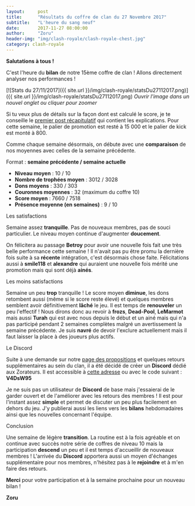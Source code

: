 ```yaml
---
layout:     post
title:      "Résultats du coffre de clan du 27 Novembre 2017"
subtitle:   "L'heure du sang neuf"
date:       2017-11-27 08:00:00
author:     "Zoru"
header-img: "img/clash-royale/clash-royale-chest.jpg"
category: clash-royale
---
```


<p><b>Salutations à tous !</b></p>

<p>C'est l'heure du <b>bilan</b> de notre 15ème coffre de clan ! Allons directement analyser nos performances !</p>

[![Stats du 27/11/2017]({{ site.url }}/img/clash-royale/statsDu27112017.png)]({{ site.url }}/img/clash-royale/statsDu27112017.png)
<i>Ouvrir l'image dans un nouvel onglet ou cliquer pour zoomer</i>

<p>Si tu veux plus de détails sur la façon dont est calculé le score, je te conseille le <a href="{{ "/clash-royale/2017/08/07/chestresults/" | prepend: site.baseurl }}" target="_blank">premier post récapitulatif</a> qui contient les explications. Pour cette semaine, le palier de promotion est resté à 15 000 et le palier de kick est monté à 800.</p>

<p>Comme chaque semaine désormais, on débute avec une <b>comparaison</b> de nos moyennes avec celles de la semaine précédente.</p>

<p>Format : <b>semaine précédente / semaine actuelle</b></p>
<ul>
	<li><b>Niveau moyen</b> : 10 / 10</li>
	<li><b>Nombre de trophées moyen</b> : 3012 / 3028</li>
	<li><b>Dons moyens</b> : 330 / 303</li>
	<li><b>Couronnes moyennes</b> : 32 (maximum du coffre 10)</li>
	<li><b>Score moyen</b> : 7660 / 7518</li>
	<li><b>Présence moyenne (en semaines)</b> : 9 / 10</li> 
</ul>

<p><span class="post-title">Les satisfactions</span></p>

<p>Semaine assez <b>tranquille</b>. Pas de nouveaux membres, pas de souci particulier. Le niveau moyen continue d'augmenter <b>doucement</b>.</p>

<p>On félicitera au passage <b>Betroy</b> pour avoir une nouvelle fois fait une très belle performance cette semaine ! Il n'avait pas pu être promu la dernière fois suite à sa <b>récente</b> intégration, c'est désormais chose faite. Félicitations aussi à <b>smile118</b> et <b>alexandre</b> qui auraient une nouvelle fois mérité une promotion mais qui sont déjà <b>ainés</b>.</p>

<p><span class="post-title">Les moins satisfactions</span></p>

<p>Semaine un peu <b>trop</b> tranquille ! Le score moyen <b>diminue</b>, les dons retombent aussi (même si le score reste élevé) et quelques membres semblent avoir définitivement <b>lâché</b> le jeu. Il est temps de <b>renouveler</b> un peu l'effectif ! Nous dirons donc au revoir à <b>frozs</b>, <b>Dead-Pool</b>, <b>LeMarmot</b> mais aussi <b>Turah</b> qui est avec nous depuis le début et un ainé mais qui n'a pas participé pendant 2 semaines complètes malgré un avertissement la semaine précédente. Je suis <b>navré</b> de devoir l'exclure actuellement mais il faut laisser la place à des joueurs plus actifs.</p>

<p><span class="post-title">Le Discord</span></p>

<p>Suite à une demande sur notre <a href="{{ site.baseurl }}/propositions/">page des propositions</a> et quelques retours supplémentaires au sein du clan, il a été décidé de créer un <b>Discord</b> dédié aux Zorateurs. Il est accessible à <a href="https://discord.gg/V4DsW95">cette adresse</a> ou avec le code suivant : <b>V4DsW95</b></p>

<p>Je ne suis pas un utilisateur de <b>Discord</b> de base mais j'essaierai de le garder ouvert et de l'améliorer avec les retours des membres ! Il est pour l'instant assez <b>simple</b> et permet de discuter un peu plus facilement en dehors du jeu. J'y publierai aussi les liens vers les <b>bilans</b> hebdomadaires ainsi que les nouvelles concernant l'équipe.</p>

<p><span class="post-title">Conclusion</span></p>

<p>Une semaine de légère <b>transition</b>. La routine est à la fois agréable et on continue avec succès notre série de coffres de niveau 10 mais la participation <b>descend</b> un peu et il est temps d'accueillir de nouveaux membres ! L'arrivée du <b>Discord</b> apportera aussi un moyen d'échanges supplémentaire pour nos membres, n'hésitez pas à le <b>rejoindre</b> et à m'en faire des retours.</p>

<p><b>Merci</b> pour votre participation et à la semaine prochaine pour un nouveau bilan !</p>

<p><b>Zoru</b></p>